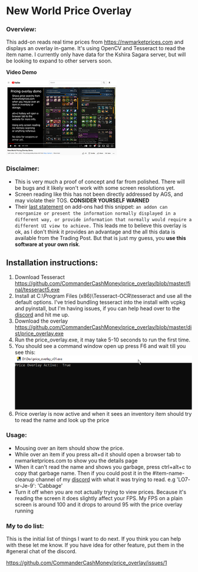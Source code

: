 # New World Price Overlay

### Overview:
This add-on reads real time prices from https://nwmarketprices.com and displays an overlay in-game. It's using OpenCV and Tesseract to read the item name. I currently only have data for the Kshira Sagara server, but will be looking to expand to other servers soon.

**Video Demo**

[<img src="readme_images/overlay_thumbnail.png">](https://www.youtube.com/watch?v=6FACB2sMQl4)

### Disclaimer:
- This is very much a proof of concept and far from polished. There will be bugs and it likely won't work with some screen resolutions yet.
- Screen reading like this has not been directly addressed by AGS, and may violate their TOS. **CONSIDER YOURSELF WARNED** 
- Their [last statement](https://forums.newworld.com/t/dev-blog-update-on-current-issues-3/573313) on add-ons had this snippet: `an addon can reorganize or present the information normally displayed in a different way, or provide information that normally would require a different UI view to achieve.` This leads me to believe this overlay is ok, as I don't think it provides an advantage and the all this data is available from the Trading Post. But that is just my guess, you **use this software at your own risk**.


## Installation instructions:
1. Download Tesseract https://github.com/CommanderCashMoney/price_overlay/blob/master/final/tesseract5.exe
2. Install at C:\Program Files (x86)\Tesseract-OCR\tesseract and use all the default options. I've tried bundling tesseract into the install with vcpkg and pyinstall, but I'm having issues, if you can help head over to the [discord](https://discord.gg/fAaezEcH) and hit me up.
3. Download the overlay https://github.com/CommanderCashMoney/price_overlay/blob/master/dist/price_overlay.exe
4. Run the price_overlay.exe, it may take 5-10 seconds to run the first time.
5. You should see a command window open up press F6 and wait till you see this: ![](readme_images/cmd_window_1.png)
6. Price overlay is now active and when it sees an inventory item should try to read the name and look up the price

### Usage:

- Mousing over an item should show the price.
- While over an item if you press alt+d it should open a browser tab to nwmarketprices.com to show you the details page
- When it can't read the name and shows you garbage, press ctrl+alt+c to copy that garbage name. Then if you could post it in the #item-name-cleanup channel of my [discord](https://discord.gg/fAaezEcH) with what it was trying to read. e.g 'LO7- sr-Je-9': 'Cabbage'
- Turn it off when you are not actually trying to view prices. Because it's reading the screen it does slightly affect your FPS. My FPS on a plain screen is around 100 and it drops to around 95 with the price overlay running


### My to do list:
This is the initial list of things I want to do next. If you think you can help with these let me know. If you have idea for other feature, put them in the #general chat of the discord.

https://github.com/CommanderCashMoney/price_overlay/issues/1
